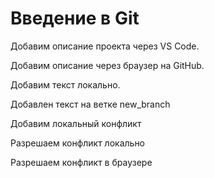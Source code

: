 # Введение в Git

Добавим описание проекта через VS Code.

Добавим описание через браузер на GitHub.

Добавим текст локально.

Добавлен текст на ветке new_branch

Добавим локальный конфликт

Разрешаем конфликт локально

Разрешаем конфликт в браузере
